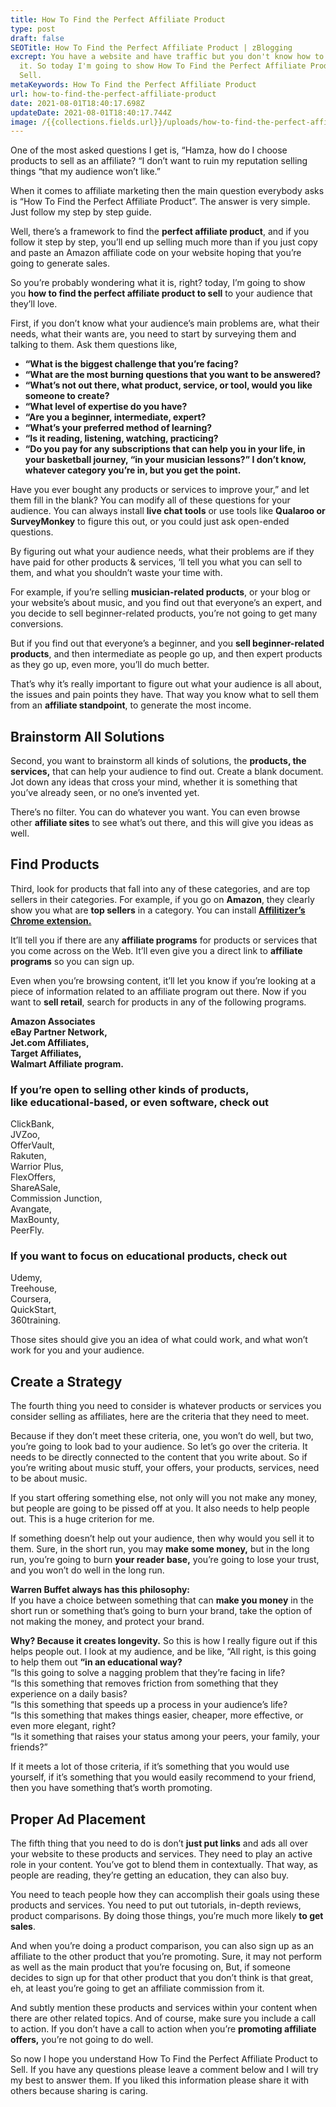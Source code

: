 ```yaml
---
title: How To Find the Perfect Affiliate Product
type: post
draft: false
SEOTitle: How To Find the Perfect Affiliate Product | zBlogging
excrept: You have a website and have traffic but you don't know how to monetize
  it. So today I'm going to show How To Find the Perfect Affiliate Product to
  Sell.
metaKeywords: How To Find the Perfect Affiliate Product
url: how-to-find-the-perfect-affiliate-product
date: 2021-08-01T18:40:17.698Z
updateDate: 2021-08-01T18:40:17.744Z
image: /{{collections.fields.url}}/uploads/how-to-find-the-perfect-affiliate-product.jpg
---
```

One of the most asked questions I get is, “Hamza, how do I choose products to sell as an affiliate? “I don’t want to ruin my reputation selling things “that my audience won’t like.”

When it comes to affiliate marketing then the main question everybody asks is “How To Find the Perfect Affiliate Product”. The answer is very simple. Just follow my step by step guide.

Well, there’s a framework to find the **perfect affiliate product**, and if you follow it step by step, you’ll end up selling much more than if you just copy and paste an Amazon affiliate code on your website hoping that you’re going to generate sales.

So you’re probably wondering what it is, right? today, I’m going to show you **how to find the perfect affiliate product to sell** to your audience that they’ll love.

First, if you don’t know what your audience’s main problems are, what their needs, what their wants are, you need to start by surveying them and talking to them. Ask them questions like,

* **“What is the biggest challenge that you’re facing?**
* **“What are the most burning questions that you want to be answered?**
* **“What’s not out there, what product, service, or tool, would you like someone to create?**
* **“What level of expertise do you have?**
* **“Are you a beginner, intermediate, expert?**
* **“What’s your preferred method of learning?**
* **“Is it reading, listening, watching, practicing?**
* **“Do you pay for any subscriptions that can help you in your life, in your basketball journey, “in your musician lessons?” I don’t know, whatever category you’re in, but you get the point.**

Have you ever bought any products or services to improve your,” and let them fill in the blank? You can modify all of these questions for your audience. You can always install **live chat tools** or use tools like **Qualaroo or SurveyMonkey** to figure this out, or you could just ask open-ended questions.

By figuring out what your audience needs, what their problems are if they have paid for other products & services, ‘ll tell you what you can sell to them, and what you shouldn’t waste your time with.

For example, if you’re selling **musician-related products**, or your blog or your website’s about music, and you find out that everyone’s an expert, and you decide to sell beginner-related products, you’re not going to get many conversions.

But if you find out that everyone’s a beginner, and you **sell beginner-related products**, and then intermediate as people go up, and then expert products as they go up, even more, you’ll do much better.

That’s why it’s really important to figure out what your audience is all about, the issues and pain points they have. That way you know what to sell them from an **affiliate standpoint**, to generate the most income. 

<!--StartFragment-->

## Brainstorm All Solutions

Second, you want to brainstorm all kinds of solutions, the **products, the services,** that can help your audience to find out. Create a blank document. Jot down any ideas that cross your mind, whether it is something that you’ve already seen, or no one’s invented yet.

There’s no filter. You can do whatever you want. You can even browse other **affiliate sites** to see what’s out there, and this will give you ideas as well.

## Find Products

Third, look for products that fall into any of these categories, and are top sellers in their categories. For example, if you go on **Amazon**, they clearly show you what are **top sellers** in a category. You can install **[Affilitizer’s Chrome extension.](https://chrome.google.com/webstore/detail/affilitizer/oiclkoiceoklnignlihmpciebcppgbcm?hl=en)**

It’ll tell you if there are any **affiliate programs** for products or services that you come across on the Web. It’ll even give you a direct link to **affiliate programs** so you can sign up.

Even when you’re browsing content, it’ll let you know if you’re looking at a piece of information related to an affiliate program out there. Now if you want to **sell retail**, search for products in any of the following programs.

**Amazon Associates**\
**eBay Partner Network,**\
**Jet.com Affiliates,**\
**Target Affiliates,**\
**Walmart Affiliate program.**

### If you’re open to selling other kinds of products, like **educational-based, or even software**, check out

ClickBank,\
JVZoo,\
OfferVault,\
Rakuten,\
Warrior Plus,\
FlexOffers,\
ShareASale,\
Commission Junction,\
Avangate,\
MaxBounty,\
PeerFly.

### If you want to focus on **educational products**, check out

Udemy,\
Treehouse,\
Coursera,\
QuickStart,\
360training.

Those sites should give you an idea of what could work, and what won’t work for you and your audience.

## Create a Strategy

The fourth thing you need to consider is whatever products or services you consider selling as affiliates, here are the criteria that they need to meet.

Because if they don’t meet these criteria, one, you won’t do well, but two, you’re going to look bad to your audience. So let’s go over the criteria. It needs to be directly connected to the content that you write about. So if you’re writing about music stuff, your offers, your products, services, need to be about music.

If you start offering something else, not only will you not make any money, but people are going to be pissed off at you. It also needs to help people out. This is a huge criterion for me.

If something doesn’t help out your audience, then why would you sell it to them. Sure, in the short run, you may **make some money,** but in the long run, you’re going to burn **your reader base,** you’re going to lose your trust, and you won’t do well in the long run.

**Warren Buffet always has this philosophy:**\
If you have a choice between something that can **make you money** in the short run or something that’s going to burn your brand, take the option of not making the money, and protect your brand.

**Why? Because it creates longevity.** So this is how I really figure out if this helps people out. I look at my audience, and be like, “All right, is this going to help them out **“in an educational way?**\
“Is this going to solve a nagging problem that they’re facing in life?\
“Is this something that removes friction from something that they experience on a daily basis?\
“Is this something that speeds up a process in your audience’s life?\
“Is this something that makes things easier, cheaper, more effective, or even more elegant, right?\
“Is it something that raises your status among your peers, your family, your friends?”

If it meets a lot of those criteria, if it’s something that you would use yourself, if it’s something that you would easily recommend to your friend, then you have something that’s worth promoting.

## Proper Ad Placement

The fifth thing that you need to do is don’t **just put links** and ads all over your website to these products and services. They need to play an active role in your content. You’ve got to blend them in contextually. That way, as people are reading, they’re getting an education, they can also buy.

You need to teach people how they can accomplish their goals using these products and services. You need to put out tutorials, in-depth reviews, product comparisons. By doing those things, you’re much more likely **to get sales**.

And when you’re doing a product comparison, you can also sign up as an affiliate to the other product that you’re promoting. Sure, it may not perform as well as the main product that you’re focusing on, But, if someone decides to sign up for that other product that you don’t think is that great, eh, at least you’re going to get an affiliate commission from it.

And subtly mention these products and services within your content when there are other related topics. And of course, make sure you include a call to action. If you don’t have a call to action when you’re **promoting affiliate offers,** you’re not going to do well.

So now I hope you understand How To Find the Perfect Affiliate Product to Sell. If you have any questions please leave a comment below and I will try my best to answer them. If you liked this information please share it with others because sharing is caring.